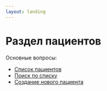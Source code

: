 ```yaml
---
layout: landing
---
```


# Раздел пациентов

Основные вопросы:

* [Список пациентов](list-of-patients.md)
* [Поиск по списку](search-clients.md)
* [Создание нового пациента](create-new-patient.md)
